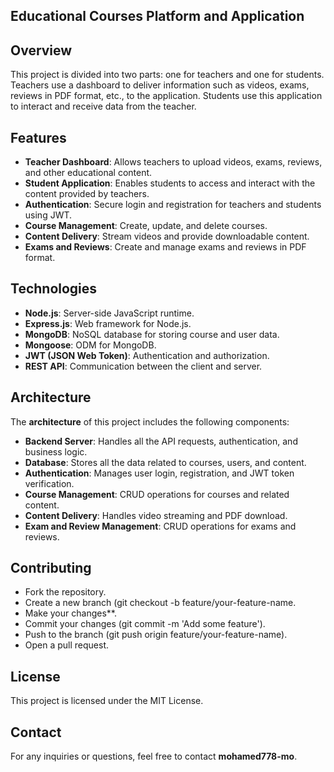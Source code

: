  ## Educational Courses Platform and Application
 
## Overview
This project is divided into two parts: one for teachers and one for students. Teachers use a dashboard to deliver information such as videos, exams, reviews in PDF format, etc., to the application. Students use this application to interact and receive data from the teacher.

## Features
- **Teacher Dashboard**: Allows teachers to upload videos, exams, reviews, and other educational content.
- **Student Application**: Enables students to access and interact with the content provided by teachers.
- **Authentication**: Secure login and registration for teachers and students using JWT.
- **Course Management**: Create, update, and delete courses.
- **Content Delivery**: Stream videos and provide downloadable content.
- **Exams and Reviews**: Create and manage exams and reviews in PDF format.

## Technologies
- **Node.js**: Server-side JavaScript runtime.
- **Express.js**: Web framework for Node.js.
- **MongoDB**: NoSQL database for storing course and user data.
- **Mongoose**: ODM for MongoDB.
- **JWT (JSON Web Token)**: Authentication and authorization.
- **REST API**: Communication between the client and server.

## Architecture
The **architecture** of this project includes the following components:

- **Backend Server**: Handles all the API requests, authentication, and business logic.
- **Database**: Stores all the data related to courses, users, and content.
- **Authentication**: Manages user login, registration, and JWT token verification.
- **Course Management**: CRUD operations for courses and related content.
- **Content Delivery**: Handles video streaming and PDF download.
- **Exam and Review Management**: CRUD operations for exams and reviews.

## Contributing
- Fork the repository.
- Create a new branch (git checkout -b feature/your-feature-name.
- Make your changes**.
- Commit your changes (git commit -m 'Add some feature').
- Push to the branch (git push origin feature/your-feature-name).
- Open a pull request.
  
 ## License
This project is licensed under the MIT License.

## Contact
For any inquiries or questions, feel free to contact **mohamed778-mo**.
